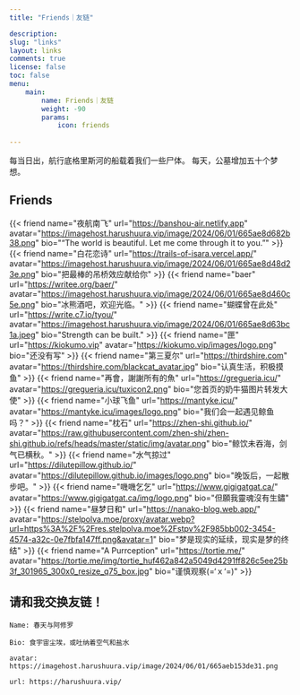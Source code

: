```yaml
---
title: "Friends｜友链"

description: 
slug: "links"
layout: links
comments: true
license: false
toc: false
menu: 
    main:
        name: Friends｜友链
        weight: -90
        params:
            icon: friends
        
---
```

<style>
.article-header {
    display: none;
  }
.article-footer {
	display: none;
  }
.toc:false

</style>


每当日出，航行底格里斯河的船载着我们一些尸体。
每天，公墓增加五十个梦想。



## Friends
{{< friend name="夜航南飞" url="https://banshou-air.netlify.app" avatar="https://imagehost.harushuura.vip/image/2024/06/01/665ae8d682b38.png" bio="“The world is beautiful. Let me come through it to you.”" >}}
{{< friend name="白花恋诗" url="https://trails-of-isara.vercel.app/" avatar="https://imagehost.harushuura.vip/image/2024/06/01/665ae8d48d23e.png" bio="把最棒的吊桥效应献给你" >}}
{{< friend name="baer" url="https://writee.org/baer/" avatar="https://imagehost.harushuura.vip/image/2024/06/01/665ae8d460c5e.png" bio="冰熊酒吧，欢迎光临。" >}}
{{< friend name="蝴蝶曾在此处" url="https://write.c7.io/tyou/" avatar="https://imagehost.harushuura.vip/image/2024/06/01/665ae8d63bc1a.jpeg" bio="Strength can be built." >}}
{{< friend name="匣" url="https://kiokumo.vip" avatar="https://kiokumo.vip/images/logo.png" bio="还没有写" >}}
{{< friend name="第三夏尔" url="https://thirdshire.com" avatar="https://thirdshire.com/blackcat_avatar.jpg" bio="认真生活，积极摸鱼" >}}
{{< friend name="再會，謝謝所有的魚" url="https://gregueria.icu/" avatar="https://gregueria.icu/tuxicon2.png" bio="您首页的奶牛猫图片转发大使" >}}
{{< friend name="小球飞鱼" url="https://mantyke.icu/" avatar="https://mantyke.icu/images/logo.png" bio="我们会一起遇见鲸鱼吗？" >}}
{{< friend name="枕石" url="https://zhen-shi.github.io/" avatar="https://raw.githubusercontent.com/zhen-shi/zhen-shi.github.io/refs/heads/master/static/img/avatar.png" bio="鲸饮未吞海，剑气已横秋。" >}}
{{< friend name="水气掠过" url="https://dilutepillow.github.io/" avatar="https://dilutepillow.github.io/images/logo.png" bio="晚饭后，一起散步吧。" >}}
{{< friend name="嘰嘰乞乞" url="https://www.gigigatgat.ca/" avatar="https://www.gigigatgat.ca/img/logo.png" bio="但願我靈魂沒有生鏽" >}}
{{< friend name="昼梦日和" url="https://nanako-blog.web.app/" avatar="https://stelpolva.moe/proxy/avatar.webp?url=https%3A%2F%2Fres.stelpolva.moe%2Fstpv%2F985bb002-3454-4574-a32c-0e7fbfa147ff.png&avatar=1" bio="梦是现实的延续，现实是梦的终结" >}}
{{< friend name="A Purrception" url="https://tortie.me/" avatar="https://tortie.me/img/tortie_huf462a842a5049d4291ff826c5ee25b3f_301965_300x0_resize_q75_box.jpg" bio="谨慎观察(=‘ｘ‘=)" >}}

## 请和我交换友链！
```
Name: 春天与阿修罗

Bio: 食宇宙尘埃，或吐纳着空气和盐水

avatar: https://imagehost.harushuura.vip/image/2024/06/01/665aeb153de31.png

url: https://harushuura.vip/
```
